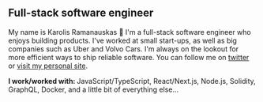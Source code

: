 ## Full-stack software engineer

My name is Karolis Ramanauskas 👋 I'm a full-stack software engineer who enjoys building products. I've worked at small start-ups, as well as big companies such as Uber and Volvo Cars. I'm always on the lookout for more efficient ways to ship reliable software. You can follow me on [twitter](https://twitter.com/karooolis) or [visit my personal site](https://krl.is/).

<strong>I work/worked with: </strong>JavaScript/TypeScript, React/Next.js, Node.js, Solidity, GraphQL, Docker, and a little bit of everything else...
